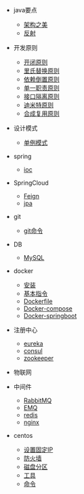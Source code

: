 
* java要点
  * [架构之美](java/architect.md)
  * [反射](java/reflect.md)

* 开发原则
  * [开闭原则](principle/open-close.md)
  * [里氏替换原则](principle/liskov.md)
  * [依赖倒置原则](principle/dependence.md)
  * [单一职责原则](principle/responsibility.md)
  * [接口隔离原则](principle/segregation.md)
  * [迪米特原则](principle/demeter.md)
  * [合成复用原则](principle/composite.md)

* 设计模式
  * [单例模式](design/singleton.md)

* spring
  * [ioc](spring/IOC.md)

* SpringCloud
  * [Feign](springcloud/feign.md)
  * [jpa](springcloud/jpa.md)

* git
  * [git命令](git/git.md)

* DB
  * [MySQL](db/MySQL.md)

* docker
  * [安装](docker/install.md)
  * [基本指令](docker/docker-cmd.md)
  * [Dockerfile](docker/docker-file.md)
  * [Docker-compose](docker/docker-compose.md)
  * [Docker-springboot](docker/docker-springboot.md)

* 注册中心
  * [eureka](register/eureka.md)
  * [consul](register/consul.md)
  * [zookeeper](register/zookeeper.md)

* 物联网
  
* 中间件
  * [RabbitMQ](middleware/rabbitmq.md)
  * [EMQ](middleware/emq.md)
  * [redis](middleware/redis.md)
  * [nginx](middleware/nginx.md)

* centos
  * [设置固定IP](centos/ip.md)
  * [防火墙](centos/firewall.md)
  * [磁盘分区](centos/disc-partition.md)
  * [工具](centos/tool.md)
  * [命令](centos/cmd.md)
